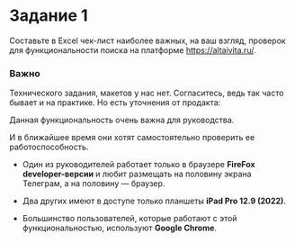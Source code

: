 # Задание 1
Составьте в Excel чек-лист наиболее важных, на ваш взгляд, проверок для функциональности поиска на платформе https://altaivita.ru/.

### Важно

Технического задания, макетов у нас нет. Согласитесь, ведь так часто бывает и на практике. 
Но есть уточнения от продакта:

Данная функциональность очень важна для руководства.

И в ближайшее время они хотят самостоятельно проверить ее работоспособность.

- Один из руководителей работает только в браузере **FireFox developer-версии** и любит размещать на половину экрана Телеграм, а на половину — браузер.

- Два других имеют в доступе только планшеты **iPad Pro 12.9 (2022)**.

- Большинство пользователей, которые работают с этой функциональностью, используют **Google Chrome**.
